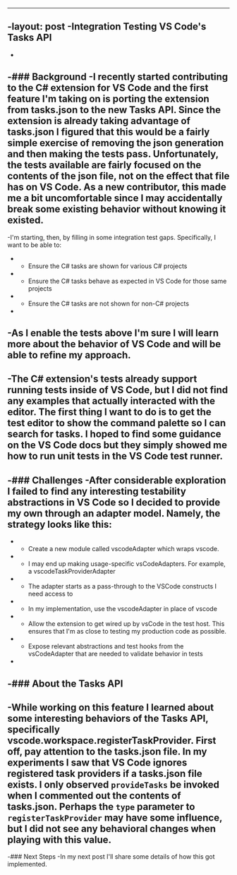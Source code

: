 ----
 -layout: post
 -Integration Testing VS Code's Tasks API
 ----
 -
 -### Background
 -I recently started contributing to the C# extension for VS Code and the first feature I'm taking on is porting the extension from tasks.json to the new Tasks API. Since the extension is already taking advantage of tasks.json I figured that this would be a fairly simple exercise of removing the json generation and then making the tests pass. Unfortunately, the tests available are fairly focused on the contents of the json file, not on the effect that file has on VS Code. As a new contributor, this made me a bit uncomfortable since I may accidentally break some existing behavior without knowing it existed.
 -
 -I'm starting, then, by filling in some integration test gaps. Specifically, I want to be able to:
 - - Ensure the C# tasks are shown for various C# projects
 - - Ensure the C# tasks behave as expected in VS Code for those same projects
 - - Ensure the C# tasks are not shown for non-C# projects
 -
 -As I enable the tests above I'm sure I will learn more about the behavior of VS Code and will be able to refine my approach.
 -
 -The C# extension's tests already support running tests inside of VS Code, but I did not find any examples that actually interacted with the editor. The first thing I want to do is to get the test editor to show the command palette so I can search for tasks. I hoped to find some guidance on the VS Code docs but they simply showed me how to run unit tests in the VS Code test runner.
 -
 -### Challenges
 -After considerable exploration I failed to find any interesting testability abstractions in VS Code so I decided to provide my own through an adapter model. Namely, the strategy looks like this:
 -
 - - Create a new module called vscodeAdapter which wraps vscode.
 -   - I may end up making usage-specific vsCodeAdapters. For example, a vscodeTaskProviderAdapter
 -   - The adapter starts as a pass-through to the VSCode constructs I need access to
 - - In my implementation, use the vscodeAdapter in place of vscode
 - - Allow the extension to get wired up by vsCode in the test host. This ensures that I'm as close to testing my production code as possible.
 - - Expose relevant abstractions and test hooks from the vsCodeAdapter that are needed to validate behavior in tests
 -
 -### About the Tasks API
 -
 -While working on this feature I learned about some interesting behaviors of the Tasks API, specifically vscode.workspace.registerTaskProvider. First off, pay attention to the tasks.json file. In my experiments I saw that VS Code ignores registered task providers if a tasks.json file exists. I only observed `provideTasks` be invoked when I commented out the contents of tasks.json. Perhaps the `type` parameter to `registerTaskProvider` may have some influence, but I did not see any behavioral changes when playing with this value.
 -
 -### Next Steps
 -In my next post I'll share some details of how this got implemented.
